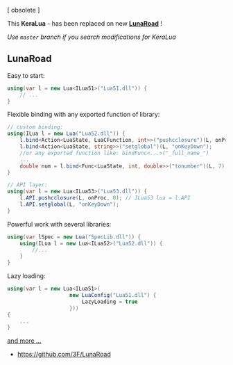 [ obsolete ]

This **KeraLua** - has been replaced on new **[LunaRoad](https://github.com/3F/LunaRoad)** !

*Use `master` branch if you search modifications for KeraLua*


## LunaRoad

Easy to start:

```csharp
using(var l = new Lua<ILua51>("Lua51.dll")) {
    // ...
}
```

Flexible binding with any exported function of library:

```csharp
// custom binding:
using(ILua l = new Lua("Lua52.dll")) {
    l.bind<Action<LuaState, LuaCFunction, int>>("pushcclosure")(L, onProc, 0);
    l.bind<Action<LuaState, string>>("setglobal")(L, "onKeyDown");
    //or any exported function like: bindFunc<...>("_full_name_")
    ...
    double num = l.bind<Func<LuaState, int, double>>("tonumber")(L, 7);
}

// API layer:
using(var l = new Lua<ILua53>("Lua53.dll")) {
    l.API.pushcclosure(L, onProc, 0); // ILua53 lua = l.API
    l.API.setglobal(L, "onKeyDown");
}
```

Powerful work with several libraries:

```csharp
using(var lSpec = new Lua("SpecLib.dll")) {
    using(ILua l = new Lua<ILua52>("Lua52.dll")) {
        //...
    }
}
```

Lazy loading:

```csharp
using(var l = new Lua<ILua51>(
                    new LuaConfig("Lua51.dll") {
                        LazyLoading = true
                    }))
{
    ...
}
```

[and more ...](https://github.com/3F/LunaRoad)

* https://github.com/3F/LunaRoad